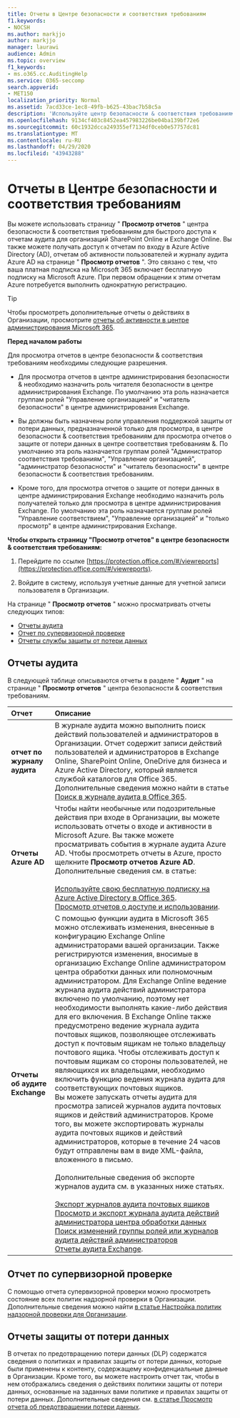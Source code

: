 ```yaml
---
title: Отчеты в Центре безопасности и соответствия требованиям
f1.keywords:
- NOCSH
ms.author: markjjo
author: markjjo
manager: laurawi
audience: Admin
ms.topic: overview
f1_keywords:
- ms.o365.cc.AuditingHelp
ms.service: O365-seccomp
search.appverid:
- MET150
localization_priority: Normal
ms.assetid: 7acd33ce-1ec8-49fb-b625-43bac7b58c5a
description: 'Используйте центр безопасности & соответствия требованиям для получения различных отчетов для вашей организации SharePoint Online и Exchange Online, а также отчетов Azure Active Directory.  '
ms.openlocfilehash: 9134cf403c8452ea457983226be04ba139bf72e6
ms.sourcegitcommit: 60c1932dcca249355ef7134df0ceb0e57757dc81
ms.translationtype: MT
ms.contentlocale: ru-RU
ms.lasthandoff: 04/29/2020
ms.locfileid: "43943288"
---
```

# <a name="reports-in-the-security--compliance-center"></a>Отчеты в Центре безопасности и соответствия требованиям

Вы можете использовать страницу " **Просмотр отчетов** " центра безопасности & соответствия требованиям для быстрого доступа к отчетам аудита для организаций SharePoint Online и Exchange Online. Вы также можете получать доступ к отчетам по входу в Azure Active Directory (AD), отчетам об активности пользователей и журналу аудита Azure AD на странице " **Просмотр отчетов** ". Это связано с тем, что ваша платная подписка на Microsoft 365 включает бесплатную подписку на Microsoft Azure. При первом обращении к этим отчетам Azure потребуется выполнить однократную регистрацию. 
  
> [!TIP]
> Чтобы просмотреть дополнительные отчеты о действиях в Организации, просмотрите [отчеты об активности в центре администрирования Microsoft 365](https://support.office.com/article/0d6dfb17-8582-4172-a9a9-aed798150263). 
  
 **Перед началом работы**
  
Для просмотра отчетов в центре безопасности & соответствия требованиям необходимы следующие разрешения.
  
- Для просмотра отчетов в центре администрирования безопасности & необходимо назначить роль читателя безопасности в центре администрирования Exchange. По умолчанию эта роль назначается группам ролей "Управление организацией" и "читатель безопасности" в центре администрирования Exchange.
    
- Вы должны быть назначены роли управления поддержкой защиты от потери данных, предназначенной только для просмотра, в центре безопасности & соответствия требованиям для просмотра отчетов о защите от потери данных в центре соответствия требованиям &. По умолчанию эта роль назначается группам ролей "Администратор соответствия требованиям", "Управление организацией", "администратор безопасности" и "читатель безопасности" в центре безопасности & соответствия требованиям.

- Кроме того, для просмотра отчетов о защите от потери данных в центре администрирования Exchange необходимо назначить роль получателей только для просмотра в центре администрирования Exchange. По умолчанию эта роль назначается группам ролей "Управление соответствием", "Управление организацией" и "только просмотр" в центре администрирования Exchange.
  
 **Чтобы открыть страницу "Просмотр отчетов" в центре безопасности & соответствия требованиям:**
  
1. Перейдите по ссылке [https://protection.office.com/#/viewreports](https://protection.office.com/#/viewreports).
    
2. Войдите в систему, используя учетные данные для учетной записи пользователя в Организации.
    
На странице " **Просмотр отчетов** " можно просматривать отчеты следующих типов: 
  
- [Отчеты аудита](#auditing-reports)
- [Отчет по супервизорной проверке](#supervisory-review-report)
- [Отчеты службы защиты от потери данных](#data-loss-prevention-reports)
    
## <a name="auditing-reports"></a>Отчеты аудита

В следующей таблице описываются отчеты в разделе " **Аудит** " на странице " **Просмотр отчетов** " центра безопасности & соответствия требованиям. 
  
|**Отчет**|**Описание**|
|:-----|:-----|
|**отчет по журналу аудита** <br/> |В журнале аудита можно выполнить поиск действий пользователей и администраторов в Организации. Отчет содержит записи действий пользователей и администраторов в Exchange Online, SharePoint Online, OneDrive для бизнеса и Azure Active Directory, который является службой каталогов для Office 365. Дополнительные сведения можно найти в статье [Поиск в журнале аудита в Office 365](search-the-audit-log-in-security-and-compliance.md).  <br/> |
|**Отчеты Azure AD** <br/> |Чтобы найти необычные или подозрительные действия при входе в Организации, вы можете использовать отчеты о входе и активности в Microsoft Azure. Вы также можете просматривать события в журнале аудита Azure AD. Чтобы просмотреть отчеты в Azure, просто щелкните **Просмотр отчетов Azure AD**. Дополнительные сведения см. в статье: <br/><br/>[Используйте свою бесплатную подписку на Azure Active Directory в Office 365](use-your-free-azure-ad-subscription-in-office-365.md). <br/> [Просмотр отчетов о доступе и использовании](https://go.microsoft.com/fwlink/p/?LinkId=506902).  <br/> |
|**Отчеты об аудите Exchange** <br/> | С помощью функции аудита в Microsoft 365 можно отслеживать изменения, внесенные в конфигурацию Exchange Online администраторами вашей организации. Также регистрируются изменения, вносимые в организацию Exchange Online администратором центра обработки данных или полномочным администратором. Для Exchange Online ведение журнала аудита действий администратора включено по умолчанию, поэтому нет необходимости выполнять какие-либо действия для его включения. В Exchange Online также предусмотрено ведение журнала аудита почтовых ящиков, позволяющее отслеживать доступ к почтовым ящикам не только владельцу почтового ящика. Чтобы отслеживать доступ к почтовым ящикам со стороны пользователей, не являющихся их владельцами, необходимо включить функцию ведения журнала аудита для соответствующих почтовых ящиков.  <br/>  Вы можете запускать отчеты аудита для просмотра записей журналов аудита почтовых ящиков и действий администраторов. Кроме того, вы можете экспортировать журналы аудита почтовых ящиков и действий администраторов, которые в течение 24 часов будут отправлены вам в виде XML-файла, вложенного в письмо. <br/><br/>Дополнительные сведения об экспорте журналов аудита см. в указанных ниже статьях.  <br/><br/> [Экспорт журналов аудита почтовых ящиков](https://go.microsoft.com/fwlink/p/?LinkID=404104) <br/> [Просмотр и экспорт журнала аудита действий администратора центра обработки данных](https://go.microsoft.com/fwlink/p/?LinkId=404109) <br/> [Поиск изменений группы ролей или журналов аудита действий администраторов](https://go.microsoft.com/fwlink/p/?LinkId=404105) <br/>   [Отчеты аудита Exchange](https://go.microsoft.com/fwlink/p/?LinkID=395232).  <br/> |
   
## <a name="supervisory-review-report"></a>Отчет по супервизорной проверке

С помощью отчета супервизорной проверки можно просмотреть состояние всех политик надзорной проверки в Организации. Дополнительные сведения можно найти [в статье Настройка политик надзорной проверки для Организации](configure-supervision-policies.md).
  
## <a name="data-loss-prevention-reports"></a>Отчеты защиты от потери данных

В отчетах по предотвращению потери данных (DLP) содержатся сведения о политиках и правилах защиты от потери данных, которые были применены к контенту, содержащему конфиденциальные данные в Организации. Кроме того, вы можете настроить отчет так, чтобы в нем отображались сведения о действиях политики защиты от потери данных, основанные на заданных вами политике и правилах защиты от потери данных. Дополнительные сведения см. [в статье Просмотр отчета об предотвращении потери данных](view-the-dlp-reports.md).
